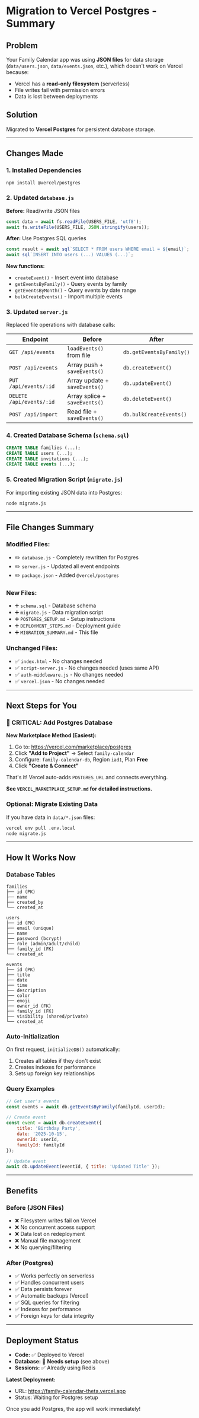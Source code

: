 # Migration to Vercel Postgres - Summary

## Problem
Your Family Calendar app was using **JSON files** for data storage (`data/users.json`, `data/events.json`, etc.), which doesn't work on Vercel because:
- Vercel has a **read-only filesystem** (serverless)
- File writes fail with permission errors
- Data is lost between deployments

## Solution
Migrated to **Vercel Postgres** for persistent database storage.

---

## Changes Made

### 1. Installed Dependencies
```bash
npm install @vercel/postgres
```

### 2. Updated `database.js`
**Before:** Read/write JSON files
```javascript
const data = await fs.readFile(USERS_FILE, 'utf8');
await fs.writeFile(USERS_FILE, JSON.stringify(users));
```

**After:** Use Postgres SQL queries
```javascript
const result = await sql`SELECT * FROM users WHERE email = ${email}`;
await sql`INSERT INTO users (...) VALUES (...)`;
```

**New functions:**
- `createEvent()` - Insert event into database
- `getEventsByFamily()` - Query events by family
- `getEventsByMonth()` - Query events by date range
- `bulkCreateEvents()` - Import multiple events

### 3. Updated `server.js`
Replaced file operations with database calls:

| Endpoint | Before | After |
|----------|--------|-------|
| `GET /api/events` | `loadEvents()` from file | `db.getEventsByFamily()` |
| `POST /api/events` | Array push + `saveEvents()` | `db.createEvent()` |
| `PUT /api/events/:id` | Array update + `saveEvents()` | `db.updateEvent()` |
| `DELETE /api/events/:id` | Array splice + `saveEvents()` | `db.deleteEvent()` |
| `POST /api/import` | Read file + `saveEvents()` | `db.bulkCreateEvents()` |

### 4. Created Database Schema (`schema.sql`)
```sql
CREATE TABLE families (...);
CREATE TABLE users (...);
CREATE TABLE invitations (...);
CREATE TABLE events (...);
```

### 5. Created Migration Script (`migrate.js`)
For importing existing JSON data into Postgres:
```bash
node migrate.js
```

---

## File Changes Summary

### Modified Files:
- ✏️ `database.js` - Completely rewritten for Postgres
- ✏️ `server.js` - Updated all event endpoints
- ✏️ `package.json` - Added `@vercel/postgres`

### New Files:
- ➕ `schema.sql` - Database schema
- ➕ `migrate.js` - Data migration script
- ➕ `POSTGRES_SETUP.md` - Setup instructions
- ➕ `DEPLOYMENT_STEPS.md` - Deployment guide
- ➕ `MIGRATION_SUMMARY.md` - This file

### Unchanged Files:
- ✅ `index.html` - No changes needed
- ✅ `script-server.js` - No changes needed (uses same API)
- ✅ `auth-middleware.js` - No changes needed
- ✅ `vercel.json` - No changes needed

---

## Next Steps for You

### 🔴 CRITICAL: Add Postgres Database

**New Marketplace Method (Easiest):**

1. Go to: https://vercel.com/marketplace/postgres
2. Click **"Add to Project"** → Select `family-calendar`
3. Configure: `family-calendar-db`, Region `iad1`, Plan **Free**
4. Click **"Create & Connect"**

That's it! Vercel auto-adds `POSTGRES_URL` and connects everything.

**See `VERCEL_MARKETPLACE_SETUP.md` for detailed instructions.**

### Optional: Migrate Existing Data

If you have data in `data/*.json` files:
```bash
vercel env pull .env.local
node migrate.js
```

---

## How It Works Now

### Database Tables
```
families
├── id (PK)
├── name
├── created_by
└── created_at

users
├── id (PK)
├── email (unique)
├── name
├── password (bcrypt)
├── role (admin/adult/child)
├── family_id (FK)
└── created_at

events
├── id (PK)
├── title
├── date
├── time
├── description
├── color
├── emoji
├── owner_id (FK)
├── family_id (FK)
├── visibility (shared/private)
└── created_at
```

### Auto-Initialization
On first request, `initializeDB()` automatically:
1. Creates all tables if they don't exist
2. Creates indexes for performance
3. Sets up foreign key relationships

### Query Examples
```javascript
// Get user's events
const events = await db.getEventsByFamily(familyId, userId);

// Create event
const event = await db.createEvent({
    title: 'Birthday Party',
    date: '2025-10-15',
    ownerId: userId,
    familyId: familyId
});

// Update event
await db.updateEvent(eventId, { title: 'Updated Title' });
```

---

## Benefits

### Before (JSON Files)
- ❌ Filesystem writes fail on Vercel
- ❌ No concurrent access support
- ❌ Data lost on redeployment
- ❌ Manual file management
- ❌ No querying/filtering

### After (Postgres)
- ✅ Works perfectly on serverless
- ✅ Handles concurrent users
- ✅ Data persists forever
- ✅ Automatic backups (Vercel)
- ✅ SQL queries for filtering
- ✅ Indexes for performance
- ✅ Foreign keys for data integrity

---

## Deployment Status

- **Code:** ✅ Deployed to Vercel
- **Database:** 🔴 **Needs setup** (see above)
- **Sessions:** ✅ Already using Redis

**Latest Deployment:**
- URL: https://family-calendar-theta.vercel.app
- Status: Waiting for Postgres setup

Once you add Postgres, the app will work immediately!

